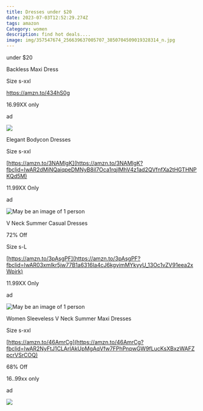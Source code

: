 ```yaml
---
title: Dresses under $20
date: 2023-07-03T12:52:29.274Z
tags: amazon
Category: women
description: find hot deals....
image: img/357547674_256639637005707_3850704509019328314_n.jpg
---
```

u﻿nder $20 

Backless Maxi Dress

Size s-xxl

https://amzn.to/434hS0g

16.99XX only

ad

![](https://m.media-amazon.com/images/I/51BwxFoAx1L._AC_SX679._SX._UX._SY._UY_.jpg)

<!--StartFragment-->

Elegant Bodycon Dresses

Size s-xxl

[https://amzn.to/3NAMlgK](https://amzn.to/3NAMlgK?fbclid=IwAR2dMiNQaiqpeDMNyB8il7Oca1rqjlMhV4z1ad2QVfnfXa2tHGTHNPKQd5M)

11.99XX Only

ad

<!--StartFragment-->

![May be an image of 1 person](https://scontent.fccu31-1.fna.fbcdn.net/v/t39.30808-6/357700288_2954492261348971_8219743320220809611_n.jpg?stp=dst-jpg_p526x296&_nc_cat=106&ccb=1-7&_nc_sid=5cd70e&_nc_ohc=7NsDX5ZInl8AX87YrfM&_nc_ht=scontent.fccu31-1.fna&oh=00_AfCTDYI57WCfvGwfSi-z2pmDZwesA2qDxVO7hwEijlnFpg&oe=64A7FFAC)

V Neck Summer Casual Dresses

72% Off

Size s-L

[https://amzn.to/3pAsgPF](https://amzn.to/3pAsgPF?fbclid=IwAR03xmIkr5jw77B1a6316Ia4cJ6kgyimMYkyyU_13Oc1vZV91eea2xWpirk)

11.99XX Only

ad

![May be an image of 1 person](https://scontent.fccu31-1.fna.fbcdn.net/v/t39.30808-6/357578993_2954489841349213_2796190228045757331_n.jpg?stp=dst-jpg_p526x296&_nc_cat=111&ccb=1-7&_nc_sid=5cd70e&_nc_ohc=vWbZu3aoWiUAX_LF87f&_nc_ht=scontent.fccu31-1.fna&oh=00_AfDTpZOXe_tLYt-b_c9CQctAgPnOYziB6HrDV3DS8yhUyA&oe=64A7D706)

<!--StartFragment-->

Women Sleeveless V Neck Summer Maxi Dresses

Size s-xxl

[https://amzn.to/46AmrCg](https://amzn.to/46AmrCg?fbclid=IwAR2NyFtJ1CLArIAkUpMgAqVfw7FPhPnpwGW9fLucKsXBxzWAFZpcrVSrCOQ)

68% Off

16..99xx only

ad

<!--StartFragment-->

![](https://m.media-amazon.com/images/I/912P+G3feCL._AC_UX569_.jpg)

<!--EndFragment-->